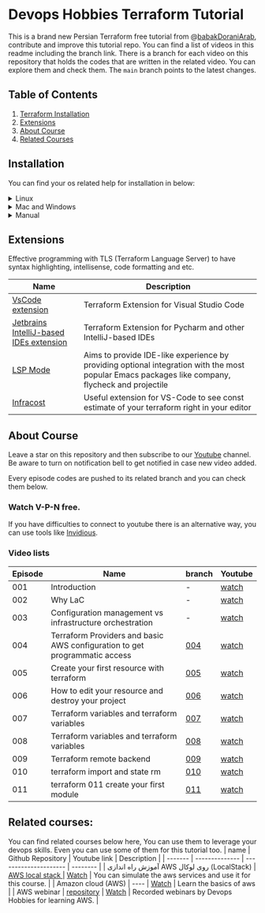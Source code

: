 # Devops Hobbies Terraform Tutorial

This is a brand new Persian Terraform free tutorial from @[babakDoraniArab](https://github.com/babakDoraniArab),
contribute and improve this tutorial repo.
You can find a list of videos in this readme including the branch link. There is a branch for each video on this repository that holds the codes that are written in the related video.
You can explore them and check them. The `main` branch points to the latest changes.

## Table of Contents

1. [Terraform Installation](#installation)
2. [Extensions](#extensions)
3. [About Course](#about-course)
4. [Related Courses](#related-courses)

## Installation

You can find your os related help for installation in below:

<details >
<summary > Linux </summary>

<ul>

<details>
<summary> Debian/Ubuntu </summary>

#### Ubuntu/Debian

Ensure that your system is up to date and you have installed the gnupg, software-properties-common, and curl packages installed. You will use these packages to verify HashiCorp's GPG signature and install HashiCorp's Debian package repository.

```bash
sudo apt-get update && sudo apt-get install -y gnupg software-properties-common
```

Install the HashiCorp GPG key.

```bash
wget -O- https://apt.releases.hashicorp.com/gpg | \
  gpg --dearmor | \
  sudo tee /usr/share/keyrings/hashicorp-archive-keyring.gpg
```

Verify the key's fingerprint.

```bash
   gpg --no-default-keyring \
    --keyring /usr/share/keyrings/hashicorp-archive-keyring.gpg \
    --fingerprint
```

The gpg command will report the key fingerprint:

```
    /usr/share/keyrings/hashicorp-archive-keyring.gpg
    -------------------------------------------------
    pub   rsa4096 XXXX-XX-XX [SC]
          AAAA AAAA AAAA AAAA
    uid           [ unknown] HashiCorp Security (HashiCorp Package Signing) <security+packaging@hashicorp.com>
    sub   rsa4096 XXXX-XX-XX [E]
```

Add the official HashiCorp repository to your system. The lsb_release -cs command finds the distribution release codename for your current system, such as buster, groovy, or sid.

```bash
echo "deb [signed-by=/usr/share/keyrings/hashicorp-archive-keyring.gpg] \
  https://apt.releases.hashicorp.com $(lsb_release -cs) main" | \
  sudo tee /etc/apt/sources.list.d/hashicorp.list
```

Download the package information from HashiCorp.

```bash
sudo apt update
```

Install Terraform from the new repository.

```bash
sudo apt-get install terraform
```

</details>

<details>
<summary> CentOS/RHEL </summary>

Install yum-config-manager to manage your repositories.

```bash
sudo yum install -y yum-utils
```

Use yum-config-manager to add the official HashiCorp Linux repository.

```bash
sudo yum-config-manager --add-repo https://rpm.releases.hashicorp.com/RHEL/hashicorp.repo
```

Install Terraform from the new repository.

```bash
sudo yum -y install terraform
```

</details>
</li>

<details>
<summary>Fedora</summary>

### Fedora

Install `dnf config-manager` to manage your repositories.

```bash
sudo dnf install -y dnf-plugins-core
```

Use `dnf config-manager` to add the official HashiCorp Linux repository.

```bash
sudo dnf config-manager --add-repo https://rpm.releases.hashicorp.com/fedora/hashicorp.repo
```

Install Terraform from the new repository.

```bash
sudo dnf -y install terraform
```

</details>

<details>
<summary> Amazon-linux </summary>

Install yum-config-manager to manage your repositories.

```bash
sudo yum install -y yum-utils
```

Use yum-config-manager to add the official HashiCorp Linux repository.

```bash
sudo yum-config-manager --add-repo https://rpm.releases.hashicorp.com/AmazonLinux/hashicorp.repo
```

Install Terraform from the new repository.

```bash
sudo yum -y install terraform
```

</details>
</ul>
</details>

<details>
<summary> Mac and Windows </summary>

<ul>
<details>
<summary> Homebrew OS X </summary>

First, install the HashiCorp tap, a repository of all our Homebrew packages.

```bash
brew tap hashicorp/tap
```

Now, install Terraform with hashicorp/tap/terraform.

```bash
brew install hashicorp/tap/terraform
```

To update to the latest version of Terraform, first update Homebrew.

```bash
brew update
```

Then, run the upgrade command to download and use the latest Terraform version.

```bash
brew upgrade hashicorp/tap/terraform
```

</details>

<details>
<summary> Chocolatey on Windows </summary>

Chocolatey is a free and open-source package management system for Windows. Install the Terraform package from the command-line.

```cmd
choco install terraform
```

</details>

</ul>

</details>

<details>
<summary> Manual </summary>

To install Terraform, find the [appropriate package](https://developer.hashicorp.com/terraform/downloads) for your system and download it as a zip archive.

After downloading Terraform, unzip the package. Terraform runs as a single binary named `terraform`. Any other files in the package can be safely removed and Terraform will still function.

Finally, make sure that the `terraform` binary is available on your `PATH`. This process will differ depending on your operating system.

<ul>
<details>
<summary> Mac or Linux </summary>

Print a colon-separated list of locations in your PATH.

```bash
echo $PATH
```

Move the Terraform binary to one of the listed locations. This command assumes that the binary is currently in your downloads folder and that your `PATH` includes `/usr/local/bin`, but you can customize it if your locations are different.

```bash
mv ~/Downloads/terraform /usr/local/bin/
```

For more detail about adding binaries to your path, see this [Stack Overflow article](https://stackoverflow.com/questions/14637979/how-to-permanently-set-path-on-linux).

</details>

<details>
<summary> Windows </summary>

[This Stack Overflow article](https://stackoverflow.com/questions/1618280/where-can-i-set-path-to-make-exe-on-windows) contains instructions for setting the PATH on Windows through the user interface.

</details>
</ul>
</details>

## Extensions

Effective programming with TLS (Terraform Language Server) to have syntax highlighting, intellisense, code formatting and etc.

| Name                                                                                                   | Description                                                                                                                                      |
| ------------------------------------------------------------------------------------------------------ | ------------------------------------------------------------------------------------------------------------------------------------------------ |
| [VsCode extension](https://marketplace.visualstudio.com/items?itemName=hashicorp.terraform)            | Terraform Extension for Visual Studio Code                                                                                                       |
| [Jetbrains IntelliJ-based IDEs extension](https://plugins.jetbrains.com/plugin/7808-terraform-and-hcl) | Terraform Extension for Pycharm and other IntelliJ-based IDEs                                                                                    |
| [LSP Mode](https://emacs-lsp.github.io/lsp-mode/page/lsp-terraform-ls/)                                | Aims to provide IDE-like experience by providing optional integration with the most popular Emacs packages like company, flycheck and projectile |
| [Infracost](https://www.infracost.io/docs/integrations/vscode/)                                        | Useful extension for VS-Code to see const estimate of your terraform right in your editor                                                        |

## About Course

Leave a star on this repository and then subscribe to our [Youtube](https://www.youtube.com/@devopshobbies) channel. Be aware to turn on notification bell to get notified in case new video added.

Every episode codes are pushed to its related branch and you can check them below.

### Watch V-P-N free.

If you have difficulties to connect to youtube there is an alternative way, you can use tools like [Invidious](https://inv.bp.projectsegfau.lt/feed/popular).

### Video lists

| Episode | Name                                                                       | branch                                                               | Youtube                               |
| ------- | -------------------------------------------------------------------------- | -------------------------------------------------------------------- | ------------------------------------- |
| 001     | Introduction                                                               | -                                                                    | [watch](https://youtu.be/aFk04rQWvOM) |
| 002     | Why LaC                                                                    | -                                                                    | [watch](https://youtu.be/Ta-gJecexlg) |
| 003     | Configuration management vs infrastructure orchestration                   | -                                                                    | [watch](https://youtu.be/n_DckVP5nJQ) |
| 004     | Terraform Providers and basic AWS configuration to get programmatic access | [004](https://github.com/devopshobbies/terraform-tutorial/tree/v004) | [watch](https://youtu.be/KFg3jDemBF4) |
| 005     | Create your first resource with terraform                                  | [005](https://github.com/devopshobbies/terraform-tutorial/tree/v005) | [watch](https://youtu.be/tM8eNLZTfKg) |
| 006     | How to edit your resource and destroy your project                         | [006](https://github.com/devopshobbies/terraform-tutorial/tree/v006) | [watch](https://youtu.be/ugP6cx2jibI) |
| 007     | Terraform variables and terraform variables                                | [007](https://github.com/devopshobbies/terraform-tutorial/tree/v007) | [watch](https://youtu.be/BOZZzbv1ubc) |
| 008     | Terraform variables and terraform variables                                | [008](https://github.com/devopshobbies/terraform-tutorial/tree/v008) | [watch](https://youtu.be/RV3OkiYKojk) |
| 009     | Terraform remote backend                                                   | [009](https://github.com/devopshobbies/terraform-tutorial/tree/v009) | [watch](https://youtu.be/yZQdhRil6TM) |
| 010     | terraform import and state rm                                              | [010](https://github.com/devopshobbies/terraform-tutorial/tree/v010) | [watch](https://youtu.be/CBHYhMlq6Qc) |
| 011     | terraform 011 create your first module                                     | [011](https://github.com/devopshobbies/terraform-tutorial/tree/v011) | [watch](https://youtu.be/kJnmaVRbLdI) |

## Related courses:

You can find related courses below here, You can use them to leverage your devops skills. Even you can use some of them for this tutorial too.
| name | Github Repository | Youtube link | Description |
| ------- | -------------- | --------------------- | -------- |
| آموزش راه اندازی AWS روی لوکال (LocalStack) | [ AWS local stack ](https://github.com/devopshobbies/aws-localstack-lab) | [Watch](https://youtu.be/Te4MxcLyaUI) | You can simulate the aws services and use it for this course. |
| Amazon cloud (AWS) | ---- | [Watch](https://youtube.com/playlist?list=PLYrn63eEqAzYkIa-FUZ2Jaq94ac9qlS0l) | Learn the basics of aws |
| AWS webinar | [repository](https://github.com/devopshobbies/aws-webinar) | [Watch](https://youtube.com/playlist?list=PLYrn63eEqAzaCqGENAmDSrLwpTxQV0RIx) | Recorded webinars by Devops Hobbies for learning AWS. |
